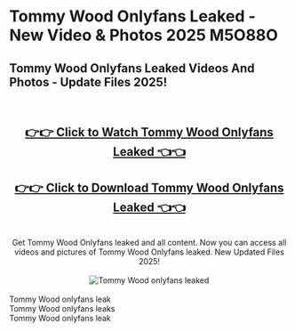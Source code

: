 # Tommy Wood Onlyfans Leaked - New Video & Photos 2025 M5O88O

<h2>Tommy Wood Onlyfans Leaked Videos And Photos - Update Files 2025!</h2>
<br>
<div align="center">
<h2><a href="https://ulove.online/aps_396" rel="nofollow">👉👉 Click to Watch Tommy Wood Onlyfans Leaked 👈👈</a></h2>
<h2><a href="https://ulove.online/aps_396" rel="nofollow">👉👉 Click to Download Tommy Wood Onlyfans Leaked 👈👈</a></h2>
<br>
Get Tommy Wood Onlyfans leaked and all content. Now you can access all videos and pictures of Tommy Wood Onlyfans leaked. New Updated Files 2025!
<br>
<br>
<a href="https://ulove.online/aps_396" rel="nofollow" data-target="animated-image.originalLink"><img src="https://i.imgur.com/dJHk4Zq.gif)" alt="Tommy Wood onlyfans leaked" style="max-width: 100%; display: inline-block;" data-target="animated-image.originalImage"></a>
</div>
<br>
Tommy Wood onlyfans leak<br>
Tommy Wood onlyfans leaks<br>
Tommy Wood onlyfans leak